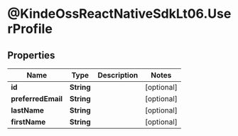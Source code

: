 # @KindeOssReactNativeSdkLt06.UserProfile

## Properties

| Name               | Type       | Description | Notes      |
| ------------------ | ---------- | ----------- | ---------- |
| **id**             | **String** |             | [optional] |
| **preferredEmail** | **String** |             | [optional] |
| **lastName**       | **String** |             | [optional] |
| **firstName**      | **String** |             | [optional] |
